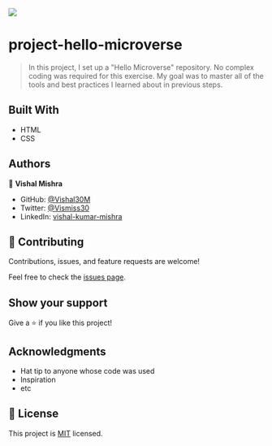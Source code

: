 ![](https://img.shields.io/badge/Microverse-blueviolet)

# project-hello-microverse

> In this project, I set up a "Hello Microverse" repository. No complex coding was required for this exercise. My goal was to master all of the tools and best practices I learned about in previous steps. 

## Built With

- HTML
- CSS

## Authors

👤 **Vishal Mishra**
- GitHub: [@Vishal30M](https://github.com/Vishal30M)
- Twitter: [@Vismiss30](https://twitter.com/Vismiss30)
- LinkedIn: [vishal-kumar-mishra](https://www.linkedin.com/in/vishal-kumar-mishra-0a5226232/)

## 🤝 Contributing

Contributions, issues, and feature requests are welcome!

Feel free to check the [issues page](../../issues/).

## Show your support

Give a ⭐️ if you like this project!

## Acknowledgments

- Hat tip to anyone whose code was used
- Inspiration
- etc

## 📝 License

This project is [MIT](./MIT.md) licensed.
